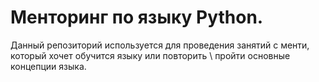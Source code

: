# Менторинг по языку Python.

Данный репозиторий используется для проведения занятий с менти, который хочет обучится языку или повторить \ пройти основные концепции языка.
